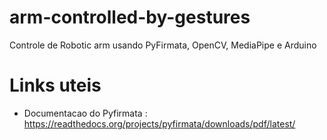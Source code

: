 # arm-controlled-by-gestures
Controle de Robotic arm usando PyFirmata, OpenCV, MediaPipe e Arduino

# Links uteis
 - Documentacao do Pyfirmata : https://readthedocs.org/projects/pyfirmata/downloads/pdf/latest/
